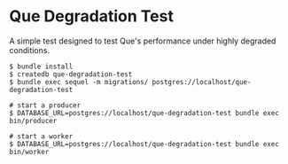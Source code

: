 # Que Degradation Test

A simple test designed to test Que's performance under highly degraded conditions.

```
$ bundle install
$ createdb que-degradation-test
$ bundle exec sequel -m migrations/ postgres://localhost/que-degradation-test

# start a producer
$ DATABASE_URL=postgres://localhost/que-degradation-test bundle exec bin/producer

# start a worker
$ DATABASE_URL=postgres://localhost/que-degradation-test bundle exec bin/worker
```
